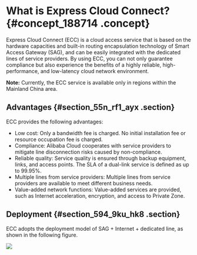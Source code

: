 # What is Express Cloud Connect? {#concept_188714 .concept}

Express Cloud Connect \(ECC\) is a cloud access service that is based on the hardware capacities and built-in routing encapsulation technology of Smart Access Gateway \(SAG\), and can be easily integrated with the dedicated lines of service providers. By using ECC, you can not only guarantee compliance but also experience the benefits of a highly reliable, high-performance, and low-latency cloud network environment.

**Note:** Currently, the ECC service is available only in regions within the Mainland China area.

## Advantages {#section_55n_rf1_ayx .section}

ECC provides the following advantages:

-   Low cost: Only a bandwidth fee is charged. No initial installation fee or resource occupation fee is charged.
-   Compliance: Alibaba Cloud cooperates with service providers to mitigate line disconnection risks caused by non-compliance.
-   Reliable quality: Service quality is ensured through backup equipment, links, and access points. The SLA of a dual-link service is defined as up to 99.95%.
-   Multiple lines from service providers: Multiple lines from service providers are available to meet different business needs.
-   Value-added network functions: Value-added services are provided, such as Internet acceleration, encryption, and access to Private Zone.

## Deployment {#section_594_9ku_hk8 .section}

ECC adopts the deployment model of SAG + Internet + dedicated line, as shown in the following figure.

![](http://static-aliyun-doc.oss-cn-hangzhou.aliyuncs.com/assets/img/83738/156681257745512_en-US.png)

